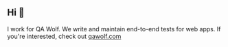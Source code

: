 ## Hi 👋

I work for QA Wolf. We write and maintain end-to-end tests for web apps. If you're interested, check out [qawolf.com](https://www.qawolf.com/)
